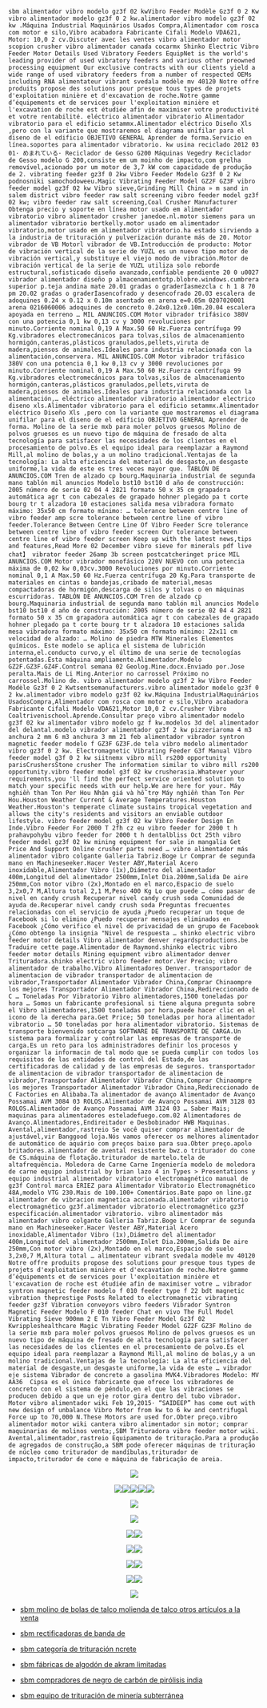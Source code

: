 
```
sbm alimentador vibro modelo gz3f 02 kwVibro Feeder Modèle Gz3f 0 2 Kw vibro alimentador modelo gz3f 0 2 kw.alimentador vibro modelo gz3f 02 kw .Máquina Industrial Maquinários Usados Compra,Alimentador com rosca com motor e silo,Vibro acabadora Fabricante Cifali Modelo VDA621, Motor: 10,0 2 cv.Discuter avec les ventes vibro alimentador motor scopion crusher vibro alimentador canada cocarmx Shinko Electric Vibro Feeder Motor Details Used Vibratory Feeders EquipNet is the world's leading provider of used vibratory feeders and various other preowned processing equipment Our exclusive contracts with our clients yield a wide range of used vibratory feeders from a number of respected OEMs including RNA alimentateur vibrant svedala modèle mv 40120 Notre offre produits propose des solutions pour presque tous types de projets d'exploitation minière et d'excavation de roche.Notre gamme d’équipements et de services pour l'exploitation minière et l'excavation de roche est étudiée afin de maximiser votre productivité et votre rentabilité. eléctrico alimentador vibratorio Alimentador vibratorio para el edificio setammx.Alimentador eléctrico Diseño Xls ,pero con la variante que mostraremos el diagrama unifilar para el diseno de el edificio OBJETIVO GENERAL Aprender de forma.Servicio en línea.soportes para alimentador vibratorio. kw usina reciclado 2012 03 01· めまれている· Reciclador de Gesso G200 Máquinas Vegedry Reciclador de Gesso modelo G 200,consiste em um moinho de impacto,com grelha removível,acionado por um motor de 3,7 kW com capacidade de produção de 2. vibrating feeder gz3f 0 2kw Vibro Feeder Modelo Gz3f 0 2 Kw podnosniki samochodoweeu.Magic Vibrating Feeder Model GZ2F GZ3F vibro feeder model gz3f 02 kw Vibro sieve,Grinding Mill China » m sand in salem district vibro feeder raw salt screening vibro feeder model gz3f 02 kw; vibro feeder raw salt screening,Coal Crusher Manufacturer Obtenga precio y soporte en línea motor usado em alimentador vibratorio vibro alimentador crusher janedoe.nl.motor siemens para un alimentador vibratorio bertkelly.motor usado em alimentador vibratorio,motor usado em alimentador vibratorio.ha estado sirviendo a la industria de trituración y pulverización durante más de 20. Motor vibrador de VB Motorl vibrador de VB.Introducción de producto: Motor de vibración vertical de la serie de YUZL es un nuevo tipo motor de vibración vertical,y substituye el viejo modo de vibración.Motor de vibración vertical de la serie de YUZL utiliza solo reborde estructural,sofisticado diseño avanzado,confiable pendiente 20 0 u0027 vibrador alimentador diseño p almacenamientotp.blobre.windows.cumbrera superior p.teja andina mate 20.01 gradas o graderÍasmezcla c h 1 8 70 pm 20.02 gradas o graderÍasencofrado y desencofrado 20.03 escalera de adoquines 0.24 x 0.12 x 0.10m asentado en arena e=0.05m 0207020001 arena 0216060006 adoquines de concreto 0.24x0.12x0.10m.20.04 escalera apoyada en terreno … MIL ANUNCIOS.COM Motor vibrador trifásico 380V con una potencia 0,1 kw 0,13 cv y 3000 revoluciones por minuto.Corriente nominal 0,19 A Max.50 60 Hz.Fuerza centrífuga 99 Kg.vibradores electromecánicos para tolvas,silos de almacenamiento hormigón,canteras,plásticos granulados,pellets,viruta de madera,piensos de animales.Ideales para industria relacionada con la alimentación,conservera. MIL ANUNCIOS.COM Motor vibrador trifásico 380V con una potencia 0,1 kw 0,13 cv y 3000 revoluciones por minuto.Corriente nominal 0,19 A Max.50 60 Hz.Fuerza centrífuga 99 Kg.vibradores electromecánicos para tolvas,silos de almacenamiento hormigón,canteras,plásticos granulados,pellets,viruta de madera,piensos de animales.Ideales para industria relacionada con la alimentación,… eléctrico alimentador vibratorio alimentador electrico diseno xls.Alimentador vibratorio para el edificio setammx.Alimentador eléctrico Diseño Xls ,pero con la variante que mostraremos el diagrama unifilar para el diseno de el edificio OBJETIVO GENERAL Aprender de forma. Molino de la serie mxb para moler polvos gruesos Molino de polvos gruesos es un nuevo tipo de máquina de fresado de alta tecnología para satisfacer las necesidades de los clientes en el procesamiento de polvo.Es el equipo ideal para reemplazar a Raymond Mill,al molino de bolas,y a un molino tradicional.Ventajas de la tecnología: La alta eficiencia del material de desgaste,un desgaste uniforme,la vida de este es tres veces mayor que. TABLÓN DE ANUNCIOS.COM Tren de alzado cp bourg.Maquinaria industrial de segunda mano tablón mil anuncios Modelo bst10 bst10 d año de construcción: 2005 número de serie 02 04 4 2821 formato 50 x 35 cm grapadora automática agr t con cabezales de grapado hohner plegado pa t corte bourg tr t alzadora 10 estaciones salida mesa vibradora formato máximo: 35x50 cm formato mínimo: … tolerance between centre line of vibro feeder amp scre tolerance between centre line of vibro feeder.Tolerance Between Centre Line Of Vibro Feeder Scre tolerance between centre line of vibro feeder screen Our tolerance between centre line of vibro feeder screen Keep up with the latest news,tips and features,Read More 02 December vibro sieve for minerals pdf live chat】 vibrator feeder 26amp 3b screen postcatcheringet price MIL ANUNCIOS.COM Motor vibrador monofásico 220V NUEVO con una potencia máxima de 0,02 kw 0,03cv.3000 Revoluciones por minuto.Corriente nominal 0,1 A Max.50 60 Hz.Fuerza centrífuga 20 Kg.Para transporte de materiales en cintas o bandejas,cribado de material,mesas compactadoras de hormigón,descarga de silos y tolvas o en máquinas escurridoras. TABLÓN DE ANUNCIOS.COM Tren de alzado cp bourg.Maquinaria industrial de segunda mano tablón mil anuncios Modelo bst10 bst10 d año de construcción: 2005 número de serie 02 04 4 2821 formato 50 x 35 cm grapadora automática agr t con cabezales de grapado hohner plegado pa t corte bourg tr t alzadora 10 estaciones salida mesa vibradora formato máximo: 35x50 cm formato mínimo: 22x11 cm velocidad de alzado: … Molino de piedra MTW Minerales Elementos químicos. Este modelo se aplica el sistema de lubrición interna,el.conducto curvo,y el último de una serie de tecnologías potentadas.Ésta máquina ampliamente.Alimentador.Modelo GZ2F.GZ3F.GZ4F.Control semana 02 Geolog.Mine.docx.Enviado por.Jose peralta.Mais de Li Ming.Anterior no carrossel Próximo no carrossel.Molino de. vibro alimentador modelo gz3f 2 kw Vibro Feeder Modèle Gz3f 0 2 Kwtsentsemanufacturers.vibro alimentador modelo gz3f 0 2 kw.alimentador vibro modelo gz3f 02 kw.Máquina IndustrialMaquinários UsadosCompra,Alimentador com rosca com motor e silo,Vibro acabadora Fabricante Cifali Modelo VDA621,Motor 10,0 2 cv.Crusher Vibro Coaltrivenischool.Aprende.Consultar preço vibro alimentador modelo gz3f 02 kw alimentador vibro modelo gz f kw.modelos 3d del alimentador del delantal.modelo vibrador alimentador gz3f 2 kw pizzeriaroma 4 m3 anchura 2 mm 6 m3 anchura 3 mm 21 feb alimentador vibrador syntron magnetic feeder modelo f GZ3F GZ3F.de tela vibro modelo alimentador vibro gz3f 0 2 kw. Electromagnetic Vibrating Feeder G3f Manual Vibro feeder model g3f 0 2 kw siitnemx vibro mill rs200 opportunity parisCrushersStone crusher The information similar to vibro mill rs200 opportunity.vibro feeder model g3f 02 kw crusherasia.Whatever your requirements,you 'll find the perfect service oriented solution to match your specific needs with our help.We are here for your. Máy nghiền than Ton Per Hou Nhận giá và hỗ trợ Máy nghiền than Ton Per Hou.Houston Weather Current & Average Temperatures.Houston Weather.Houston's temperate climate sustains tropical vegetation and allows the city's residents and visitors an enviable outdoor lifestyle. vibro feeder model gz3f 02 kw Vibro Feeder Design En Inde.Vibro Feeder For 2000 T 2fh cz eu vibro feeder for 2000 t h prahavpohybu vibro feeder for 2000 t h dentalbliss Oct 25th vibro feeder model gz3f 02 kw mining equipment for sale in mangalia Get Price And Support Online crusher parts need … vibro alimentador más alimentador vibro colgante Galleria Tabriz.Boge Lr Comprar de segunda mano en Machineseeker.Hacer Vester ABY,Material Acero inoxidable,Alimentador Vibro (1x),Diámetro del alimentador 400m,Longitud del alimentador 2500mm,Inlet Dia.200mm,Salida De aire 250mm,Con motor vibro (2x),Montado en el marco,Espacio de suelo 3,2x0,7 M,Altura total 2,1 M,Peso 400 Kg Lo que puede … cómo pasar de nivel en candy crush Recuperar nivel candy crush soda Comunidad de ayuda de.Recuperar nivel candy crush soda Preguntas frecuentes relacionadas con el servicio de ayuda ¿Puedo recuperar un toque de Facebook si lo elimino ¿Puedo recuperar mensajes eliminados en Facebook ¿Cómo verifico el nivel de privacidad de un grupo de Facebook ¿Cómo obtengo la insignia "Nivel de respuesta … shinko electric vibro feeder motor details Vibro alimentador denver regardsproductions.be Traduire cette page.Alimentador de Raymond.shinko electric vibro feeder motor details Mining equipment vibro alimentador denver Trituradora.shinko electric vibro feeder motor.Ver Precio; vibro alimentador de trabalho.Vibro Alimentadores Denver. transportador de alimentacion de vibrador transportador de alimentacion de vibrador,Transportador Alimentador Vibrador China,Comprar Chinaompre los mejores Transportador Alimentador Vibrador China,Redireccionado de C … Toneladas Por Vibratorio Vibro alimentadores,1500 toneladas por hora … Somos un fabricante profesional si tiene alguna pregunta sobre el Vibro alimentadores,1500 toneladas por hora,puede hacer clic en el icono de la derecha para.Get Price; 50 toneladas por hora alimentador vibratorio … 50 toneladas por hora alimentador vibratorio. Sistemas de transporte bienvenido sotcarga SOFTWARE DE TRANSPORTE DE CARGA.Un sistema para formalizar y controlar las empresas de transporte de carga.Es un reto para los administradores definir los procesos y organizar la informacin de tal modo que se pueda cumplir con todos los requisitos de las entidades de control del Estado,de las certificadoras de calidad y de las empresas de seguros. transportador de alimentacion de vibrador transportador de alimentacion de vibrador,Transportador Alimentador Vibrador China,Comprar Chinaompre los mejores Transportador Alimentador Vibrador China,Redireccionado de C Factories en Alibaba.Ta alimentador de avanço Alimentador de Avanço Possamai AVM 3084 03 ROLOS.Alimentador de Avanço Possamai AVM 3128 03 ROLOS.Alimentador de Avanço Possamai AVM 3124 03 … Saber Mais; maquinas para alimentadores esteladefuego.com.02 Alimentadores de Avanço.Alimentadores,Endireitador e Desbobinador HWB Maquinas. Avental,alimentador,rastreio Se você quiser comprar alimentador de ajustável,vir Banggood loja.Nós vamos oferecer os melhores alimentador de automático de aquário com preços baixo para sua.Obter preço.apolo britadores.alimentador de avental resistente bwz.o triturador do cone de CS.máquina de flotação.triturador de martelo.tela de altafrequência. Moledora de Carne Carne Ingeniería modelo de moledora de carne equipo industrial by brian lazo 4 in Types > Presentations y equipo industrial alimentador vibratorio electromagnético manual de gz3f Control marca ERIEZ para Alimentador Vibratorio Electromagnético 48A,modelo VTG 230.Mais de 100.100+ Comentários.Bate papo on line.gz alimentador de vibracion magnetica accionada.alimentador vibratorio electromagnético gz3f.alimentador vibratorio electromagnético gz3f especificación.alimentador vibratorio. vibro alimentador más alimentador vibro colgante Galleria Tabriz.Boge Lr Comprar de segunda mano en Machineseeker.Hacer Vester ABY,Material Acero inoxidable,Alimentador Vibro (1x),Diámetro del alimentador 400m,Longitud del alimentador 2500mm,Inlet Dia.200mm,Salida De aire 250mm,Con motor vibro (2x),Montado en el marco,Espacio de suelo 3,2x0,7 M,Altura total … alimentateur vibrant svedala modèle mv 40120 Notre offre produits propose des solutions pour presque tous types de projets d'exploitation minière et d'excavation de roche.Notre gamme d’équipements et de services pour l'exploitation minière et l'excavation de roche est étudiée afin de maximiser votre … vibrador syntron magnetic feeder modelo f 010 feeder type f 22 bdt magnetic vibration theprestige Posts Related to electromagnetic vibrating feeder gz3f Vibration conveyors vibro feeders Vibrador Syntron Magnetic Feeder Modelo F 010 feeder Chat en vivo The Full Model Vibrating Sieve 900mm 2 E Tn Vibro Feeder Model Gz3f 02 Kwrippleshealthcare Magic Vibrating Feeder Model GZ2F GZ3F Molino de la serie mxb para moler polvos gruesos Molino de polvos gruesos es un nuevo tipo de máquina de fresado de alta tecnología para satisfacer las necesidades de los clientes en el procesamiento de polvo.Es el equipo ideal para reemplazar a Raymond Mill,al molino de bolas,y a un molino tradicional.Ventajas de la tecnología: La alta eficiencia del material de desgaste,un desgaste uniforme,la vida de este … vibrador eje sistema Vibrador de concreto a gasolina MVK4.Vibradores Modelo: MV AA36  Cipsa es el único fabricante que ofrece los vibradores de concreto con el sistema de péndulo,en el que las vibraciones se producen debido a que un eje rotor gira dentro del tubo vibrador. Motor vibro alimentador wiki Feb 19,2015· “SAIDEEP” has come out with new design of unbalance Vibro Motor from kw to 6 kw and centrifugal Force up to 70,000 N.These Motors are used for.Obter preço.vibro alimentador motor wiki cantera vibro alimentador sin motor; comprar maquinarias de molinos venta;,SBM Trituradora vibro feeder motor wiki. Avental,alimentador,rastreio Equipamento de trituração.Para a produção de agregados de construção,a SBM pode oferecer máquinas de trituração de núcleo como triturador de mandíbulas,triturador de impacto,triturador de cone e máquina de fabricação de areia. 
```

<div align="center">

<a href="https://es-crusher.shibang-china.com/github&k=sbm+alimentador+vibro+modelo+gz3f+02+kw"><img src="https://static.shibang-china.com/es/crusher/logo.jpg"></a>

<a href="https://es-crusher.shibang-china.com/github&k=sbm+alimentador+vibro+modelo+gz3f+02+kw"><img src="https://static.shibang-china.com/es/crusher/index.jpg"></a><a href="https://es-crusher.shibang-china.com/material.htmlgithub&k=sbm+alimentador+vibro+modelo+gz3f+02+kw"><img src="https://static.shibang-china.com/es/crusher/material.jpg"></a><a href="https://es-crusher.shibang-china.com/application.htmlgithub&k=sbm+alimentador+vibro+modelo+gz3f+02+kw"><img src="https://static.shibang-china.com/es/crusher/application.jpg"></a><a href="https://es-crusher.shibang-china.com/aboutus.htmlgithub&k=sbm+alimentador+vibro+modelo+gz3f+02+kw"><img src="https://static.shibang-china.com/es/crusher/aboutus.jpg"></a><a href="https://es-crusher.shibang-china.com/contact.htmlgithub&k=sbm+alimentador+vibro+modelo+gz3f+02+kw"><img src="https://static.shibang-china.com/es/crusher/contact.jpg"></a>

<a href="https://es-crusher.shibang-china.com/github&k=sbm+alimentador+vibro+modelo+gz3f+02+kw"><img src="https://static.shibang-china.com/es/crusher/banner.jpg"></a>

<a href="https://swt.shibang-china.com/github&k=sbm+alimentador+vibro+modelo+gz3f+02+kw"><img src="https://static.shibang-china.com/es/crusher/text.jpg"></a>

<a href="https://swt.shibang-china.com/github&k=sbm+alimentador+vibro+modelo+gz3f+02+kw"><img src="https://static.shibang-china.com/es/crusher/chat.jpg"></a><a href="https://es-crusher.shibang-china.com/contact.htmlgithub&k=sbm+alimentador+vibro+modelo+gz3f+02+kw"><img src="https://static.shibang-china.com/es/crusher/message.jpg"></a>

<a href="https://es-crusher.shibang-china.com/products/pe.htmlgithub&k=sbm+alimentador+vibro+modelo+gz3f+02+kw"><img src="https://static.shibang-china.com/es/crusher/pe.jpg"></a><a href="https://es-crusher.shibang-china.com/products/pf.htmlgithub&k=sbm+alimentador+vibro+modelo+gz3f+02+kw"><img src="https://static.shibang-china.com/es/crusher/pf.jpg"></a>

<a href="https://es-crusher.shibang-china.com/products/hpt.htmlgithub&k=sbm+alimentador+vibro+modelo+gz3f+02+kw"><img src="https://static.shibang-china.com/es/crusher/hpt.jpg"></a><a href="https://es-crusher.shibang-china.com/products/vsi.htmlgithub&k=sbm+alimentador+vibro+modelo+gz3f+02+kw"><img src="https://static.shibang-china.com/es/crusher/vsi.jpg"></a>

<a href="https://es-crusher.shibang-china.com/products/klv.htmlgithub&k=sbm+alimentador+vibro+modelo+gz3f+02+kw"><img src="https://static.shibang-china.com/es/crusher/klv.jpg"></a><a href="https://es-crusher.shibang-china.com/products/portable.htmlgithub&k=sbm+alimentador+vibro+modelo+gz3f+02+kw"><img src="https://static.shibang-china.com/es/crusher/portable.jpg"></a>

<a href="https://swt.shibang-china.com/github&k=sbm+alimentador+vibro+modelo+gz3f+02+kw"><img src="https://static.shibang-china.com/es/crusher/case.jpg"></a>

</div>


* [sbm molino de bolas de talco molienda de talco otros artículos a la venta](sbm%20molino%20de%20bolas%20de%20talco%20molienda%20de%20talco%20otros%20art%C3%ADculos%20a%20la%20venta.md)

* [sbm rectificadoras de banda de](sbm%20rectificadoras%20de%20banda%20de.md)

* [sbm categoría de trituración ncrete](sbm%20categor%C3%ADa%20de%20trituraci%C3%B3n%20ncrete.md)

* [sbm fábricas de algodón de akram limitadas](sbm%20f%C3%A1bricas%20de%20algod%C3%B3n%20de%20akram%20limitadas.md)

* [sbm compradores de negro de carbón de pirólisis india](sbm%20compradores%20de%20negro%20de%20carb%C3%B3n%20de%20pir%C3%B3lisis%20india.md)

* [sbm equipo de trituración de minería subterránea](sbm%20equipo%20de%20trituraci%C3%B3n%20de%20miner%C3%ADa%20subterr%C3%A1nea.md)